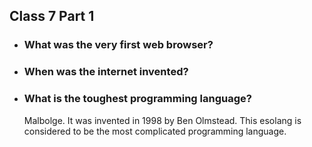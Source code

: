 ## Class 7 Part 1

- ### What was the very first web browser?
- ### When was the internet invented?
- ### What is the toughest programming language?
  Malbolge. It was invented in 1998 by Ben Olmstead. This esolang is considered to be the most complicated programming language.